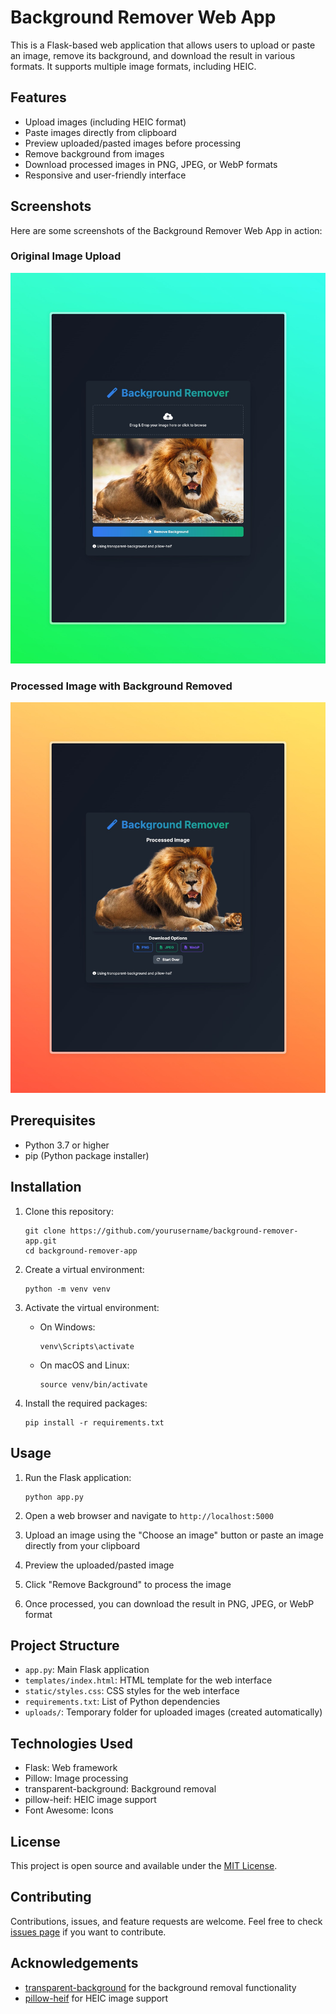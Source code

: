 # Background Remover Web App

This is a Flask-based web application that allows users to upload or paste an image, remove its background, and download the result in various formats. It supports multiple image formats, including HEIC.

## Features

- Upload images (including HEIC format)
- Paste images directly from clipboard
- Preview uploaded/pasted images before processing
- Remove background from images
- Download processed images in PNG, JPEG, or WebP formats
- Responsive and user-friendly interface

## Screenshots

Here are some screenshots of the Background Remover Web App in action:

### Original Image Upload
![Original Image Upload](static/1.jpeg)

### Processed Image with Background Removed
![Processed Image](static/2.jpeg)

## Prerequisites

- Python 3.7 or higher
- pip (Python package installer)

## Installation

1. Clone this repository:
   ```
   git clone https://github.com/yourusername/background-remover-app.git
   cd background-remover-app
   ```

2. Create a virtual environment:
   ```
   python -m venv venv
   ```

3. Activate the virtual environment:
   - On Windows:
     ```
     venv\Scripts\activate
     ```
   - On macOS and Linux:
     ```
     source venv/bin/activate
     ```

4. Install the required packages:
   ```
   pip install -r requirements.txt
   ```

## Usage

1. Run the Flask application:
   ```
   python app.py
   ```

2. Open a web browser and navigate to `http://localhost:5000`

3. Upload an image using the "Choose an image" button or paste an image directly from your clipboard

4. Preview the uploaded/pasted image

5. Click "Remove Background" to process the image

6. Once processed, you can download the result in PNG, JPEG, or WebP format

## Project Structure

- `app.py`: Main Flask application
- `templates/index.html`: HTML template for the web interface
- `static/styles.css`: CSS styles for the web interface
- `requirements.txt`: List of Python dependencies
- `uploads/`: Temporary folder for uploaded images (created automatically)

## Technologies Used

- Flask: Web framework
- Pillow: Image processing
- transparent-background: Background removal
- pillow-heif: HEIC image support
- Font Awesome: Icons

## License

This project is open source and available under the [MIT License](LICENSE).

## Contributing

Contributions, issues, and feature requests are welcome. Feel free to check [issues page](https://github.com/yourusername/background-remover-app/issues) if you want to contribute.

## Acknowledgements

- [transparent-background](https://github.com/plemeri/transparent-background) for the background removal functionality
- [pillow-heif](https://github.com/bigcat88/pillow_heif) for HEIC image support